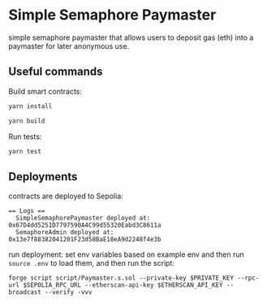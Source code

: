 # Simple Semaphore Paymaster

simple semaphore paymaster that allows users to deposit gas (eth) into a paymaster for later anonymous use.

## Useful commands

Build smart contracts:

```bash
yarn install
```

```bash
yarn build
```

Run tests:

```bash
yarn test
```

## Deployments

contracts are deployed to Sepolia:

```
== Logs ==
  SimpleSemaphorePaymaster deployed at: 0x67D4dd5251D7797590A4C99d55320Eabd3C8611a
  SemaphoreAdmin deployed at: 0x13e7f88382041201F23d58BaE18eA9d2248f4e3b
```

run deployment:
set env variables based on example env and then run `source .env` to load them, and then run the script:

`forge script script/Paymaster.s.sol --private-key $PRIVATE_KEY --rpc-url $SEPOLIA_RPC_URL --etherscan-api-key $ETHERSCAN_API_KEY --broadcast --verify -vvv`
